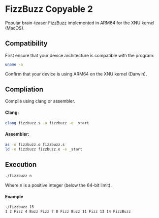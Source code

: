 # FizzBuzz Copyable 2

Popular brain-teaser FizzBuzz implemented in ARM64 for the XNU kernel (MacOS).

## Compatibility

First ensure that your device architecture is compatible with the program:

```bash
uname -a
```

Confirm that your device is using ARM64 on the XNU kernel (Darwin).

## Compliation

Compile using clang or assembler.

#### Clang:

```bash
clang fizzbuzz.s -o fizzbuzz -e _start
```

#### Assembler:

```bash
as -o fizzbuzz.o fizzbuzz.s
ld -o fizzbuzz fizzbuzz.o -e _start
```

## Execution

```bash
./fizzbuzz n
```

Where n is a positive integer (below the 64-bit limit).

#### Example

```bash
./fizzbuzz 15
1 2 Fizz 4 Buzz Fizz 7 8 Fizz Buzz 11 Fizz 13 14 FizzBuzz
```
